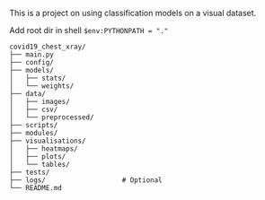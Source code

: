 This is a project on using classification models on a visual dataset.

Add root dir in shell `$env:PYTHONPATH = "."`
```
covid19_chest_xray/
├── main.py                 
├── config/               
├── models/   
│   ├── stats/
│   └── weights/
├── data/                   
│   ├── images/
│   ├── csv/
│   └── preprocessed/
├── scripts/               
├── modules/     
├── visualisations/  
│   ├── heatmaps/
│   ├── plots/
│   └── tables/    
├── tests/                 
├── logs/                   # Optional
└── README.md
```
